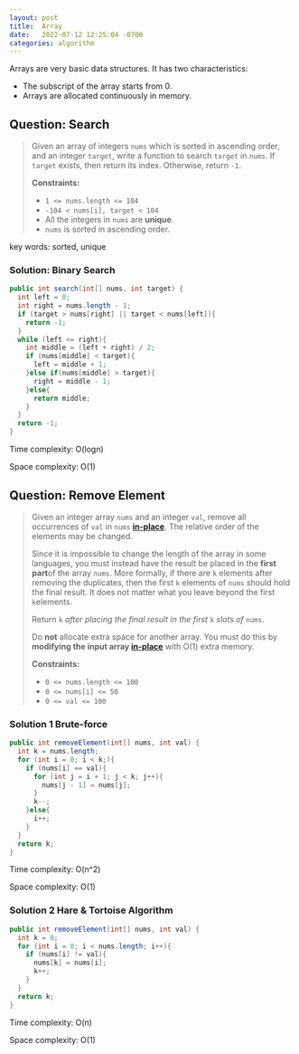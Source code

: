 ```yaml
---
layout: post
title:  Array
date:   2022-07-12 12:25:04 -0700
categories: algorithm
---
```


Arrays are very basic data structures. It has two characteristics:

- The subscript of the array starts from 0.
- Arrays are allocated continuously in memory.

## Question: Search

> Given an array of integers `nums` which is sorted in ascending order, and an integer `target`, write a function to search `target` in `nums`. If `target` exists, then return its index. Otherwise, return `-1`.
>
> **Constraints:**
>
> - `1 <= nums.length <= 104`
> - `-104 < nums[i], target < 104`
> - All the integers in `nums` are **unique**.
> - `nums` is sorted in ascending order.

key words: sorted, unique

### Solution: Binary Search

```java
public int search(int[] nums, int target) {
  int left = 0;
  int right = nums.length - 1;
  if (target > nums[right] || target < nums[left]){
    return -1;
  }
  while (left <= right){
    int middle = (left + right) / 2;
    if (nums[middle] < target){
      left = middle + 1;
    }else if(nums[middle] > target){
      right = middle - 1;
    }else{
      return middle;
    }
  }
  return -1;
}
```

Time complexity: O(logn)

Space complexity: O(1)

## Question: Remove Element

> Given an integer array `nums` and an integer `val`, remove all occurrences of `val` in `nums` [**in-place**](https://en.wikipedia.org/wiki/In-place_algorithm). The relative order of the elements may be changed.
>
> Since it is impossible to change the length of the array in some languages, you must instead have the result be placed in the **first part**of the array `nums`. More formally, if there are `k` elements after removing the duplicates, then the first `k` elements of `nums` should hold the final result. It does not matter what you leave beyond the first `k`elements.
>
> Return `k` *after placing the final result in the first* `k` *slots of* `nums`.
>
> Do **not** allocate extra space for another array. You must do this by **modifying the input array [in-place](https://en.wikipedia.org/wiki/In-place_algorithm)** with O(1) extra memory.
>
> **Constraints:**
>
> - `0 <= nums.length <= 100`
> - `0 <= nums[i] <= 50`
> - `0 <= val <= 100`

### Solution 1 Brute-force

```java
public int removeElement(int[] nums, int val) {
  int k = nums.length;
  for (int i = 0; i < k;){
    if (nums[i] == val){
      for (int j = i + 1; j < k; j++){
        nums[j - 1] = nums[j];
      }
      k--;
    }else{
      i++;
    }
  }
  return k;
}
```

Time complexity: O(n^2)

Space complexity: O(1)

### Solution 2 Hare & Tortoise Algorithm

```java
public int removeElement(int[] nums, int val) {
  int k = 0;
  for (int i = 0; i < nums.length; i++){
    if (nums[i] != val){
      nums[k] = nums[i];
      k++;
    }
  }
  return k;
}
```

Time complexity: O(n)

Space complexity: O(1)

